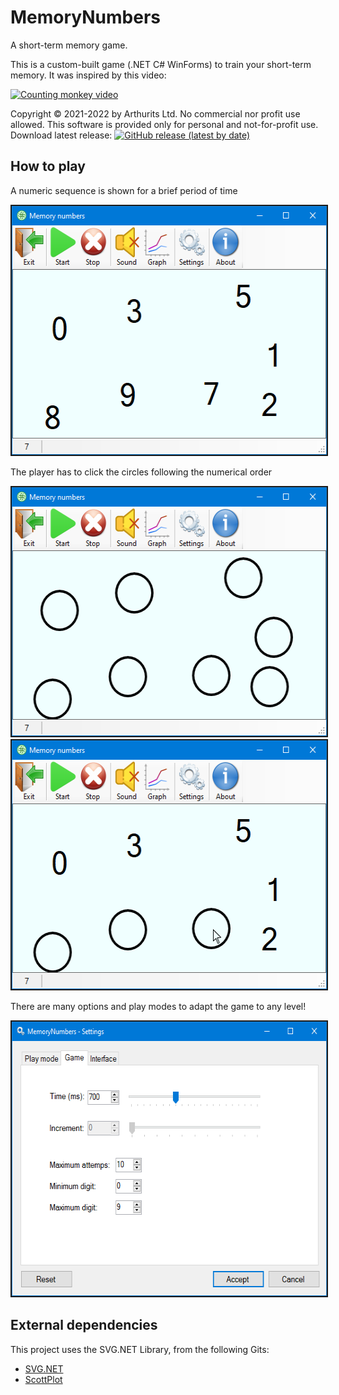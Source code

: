 # MemoryNumbers
A short-term memory game.

This is a custom-built game (.NET C# WinForms) to train your short-term memory. It was inspired by this video:

[![Counting monkey video](https://img.youtube.com/vi/zsXP8qeFF6A/0.jpg)](https://www.youtube.com/watch?v=zsXP8qeFF6A)

Copyright © 2021-2022 by Arthurits Ltd. No commercial nor profit use allowed. This software is provided only for personal and not-for-profit use.
Download latest release: [![GitHub release (latest by date)](https://img.shields.io/github/v/release/arthurits/MemoryNumbers)](https://github.com/arthurits/MemoryNumbers/releases)

## How to play
A numeric sequence is shown for a brief period of time
<p align="center">
	<kbd>
		<img src="/Media/Screenshot 01.png?raw=true" width="540" height="398" border="2"/>
	</kbd>
</p>

The player has to click the circles following the numerical order
<p align="center">
	<kbd>
		<img src="/Media/Screenshot 02.png?raw=true" width="540" height="398" border="2"/>
		<img src="/Media/Screenshot 03.png?raw=true" width="540" height="398" border="2"/>
	</kbd>
</p>

There are many options and play modes to adapt the game to any level!
<p align="center">
	<kbd>
		<img src="/Media/Screenshot 04.png?raw=true" width="606" height="439" border="2"/>
	</kbd>
</p>

## External dependencies
This project uses the SVG.NET Library, from the following Gits:
* [SVG.NET](https://github.com/vvvv/SVG)
* [ScottPlot](https://github.com/ScottPlot/ScottPlot)

